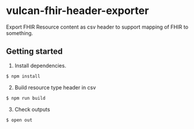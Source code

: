 # vulcan-fhir-header-exporter
Export FHIR Resource content as csv header to support mapping of FHIR to something.

## Getting started
1. Install dependencies.

```bash
$ npm install
```

2. Build resource type header in csv
```bash
$ npm run build
```

3. Check outputs
```bash
$ open out
```